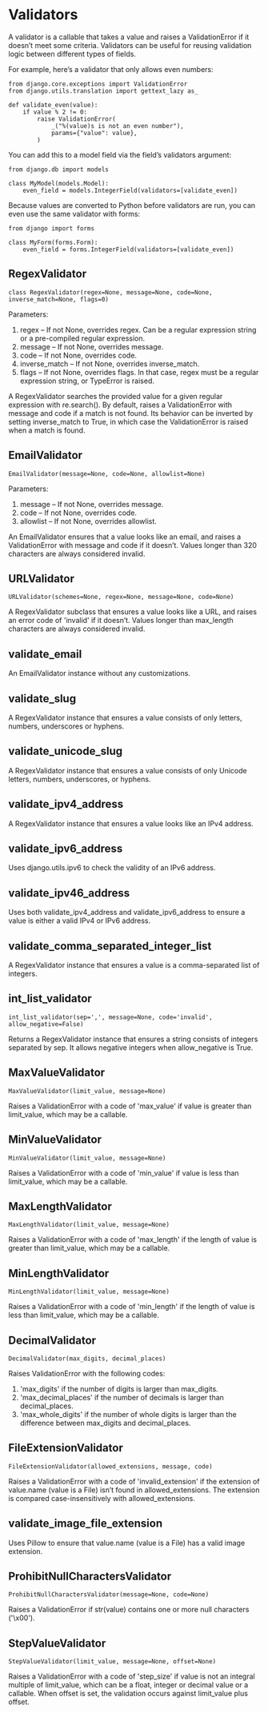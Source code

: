 <link href="https://maxcdn.bootstrapcdn.com/bootstrap/3.3.6/css/bootstrap.min.css" rel="stylesheet" />

# Validators

A validator is a callable that takes a value and raises a ValidationError if it doesn’t meet some criteria. Validators can be useful for reusing validation logic between different types of fields.

For example, here’s a validator that only allows even numbers:

    from django.core.exceptions import ValidationError
    from django.utils.translation import gettext_lazy as_

    def validate_even(value):
        if value % 2 != 0:
            raise ValidationError(
                _("%(value)s is not an even number"),
                params={"value": value},
            )
You can add this to a model field via the field’s validators argument:

    from django.db import models

    class MyModel(models.Model):
        even_field = models.IntegerField(validators=[validate_even])
Because values are converted to Python before validators are run, you can even use the same validator with forms:

    from django import forms

    class MyForm(forms.Form):
        even_field = forms.IntegerField(validators=[validate_even])

## RegexValidator

    class RegexValidator(regex=None, message=None, code=None, inverse_match=None, flags=0)

Parameters:

1. regex – If not None, overrides regex. Can be a regular expression string or a pre-compiled regular expression.
2. message – If not None, overrides message.
3. code – If not None, overrides code.
4. inverse_match – If not None, overrides inverse_match.
5. flags – If not None, overrides flags. In that case, regex must be a regular expression string, or TypeError is raised.

A RegexValidator searches the provided value for a given regular expression with re.search(). By default, raises a ValidationError with message and code if a match is not found. Its behavior can be inverted by setting inverse_match to True, in which case the ValidationError is raised when a match is found.

## EmailValidator

    EmailValidator(message=None, code=None, allowlist=None)

Parameters:

1. message – If not None, overrides message.
2. code – If not None, overrides code.
3. allowlist – If not None, overrides allowlist.

An EmailValidator ensures that a value looks like an email, and raises a ValidationError with message and code if it doesn’t. Values longer than 320 characters are always considered invalid.

## URLValidator

    URLValidator(schemes=None, regex=None, message=None, code=None)

A RegexValidator subclass that ensures a value looks like a URL, and raises an error code of 'invalid' if it doesn’t. Values longer than max_length characters are always considered invalid.

## validate_email

An EmailValidator instance without any customizations.

## validate_slug

A RegexValidator instance that ensures a value consists of only letters, numbers, underscores or hyphens.

## validate_unicode_slug

A RegexValidator instance that ensures a value consists of only Unicode letters, numbers, underscores, or hyphens.

## validate_ipv4_address

A RegexValidator instance that ensures a value looks like an IPv4 address.

## validate_ipv6_address

Uses django.utils.ipv6 to check the validity of an IPv6 address.

## validate_ipv46_address

Uses both validate_ipv4_address and validate_ipv6_address to ensure a value is either a valid IPv4 or IPv6 address.

## validate_comma_separated_integer_list

A RegexValidator instance that ensures a value is a comma-separated list of integers.

## int_list_validator

    int_list_validator(sep=',', message=None, code='invalid', allow_negative=False)
Returns a RegexValidator instance that ensures a string consists of integers separated by sep. It allows negative integers when allow_negative is True.

## MaxValueValidator

    MaxValueValidator(limit_value, message=None)
Raises a ValidationError with a code of 'max_value' if value is greater than limit_value, which may be a callable.

## MinValueValidator

    MinValueValidator(limit_value, message=None)
Raises a ValidationError with a code of 'min_value' if value is less than limit_value, which may be a callable.

## MaxLengthValidator

    MaxLengthValidator(limit_value, message=None)
Raises a ValidationError with a code of 'max_length' if the length of value is greater than limit_value, which may be a callable.

## MinLengthValidator

    MinLengthValidator(limit_value, message=None)
Raises a ValidationError with a code of 'min_length' if the length of value is less than limit_value, which may be a callable.

## DecimalValidator

    DecimalValidator(max_digits, decimal_places)
Raises ValidationError with the following codes:

1. 'max_digits' if the number of digits is larger than max_digits.
2. 'max_decimal_places' if the number of decimals is larger than decimal_places.
3. 'max_whole_digits' if the number of whole digits is larger than the difference between max_digits and decimal_places.

## FileExtensionValidator

    FileExtensionValidator(allowed_extensions, message, code)
Raises a ValidationError with a code of 'invalid_extension' if the extension of value.name (value is a File) isn’t found in allowed_extensions. The extension is compared case-insensitively with allowed_extensions.

## validate_image_file_extension

Uses Pillow to ensure that value.name (value is a File) has a valid image extension.

## ProhibitNullCharactersValidator

    ProhibitNullCharactersValidator(message=None, code=None)
Raises a ValidationError if str(value) contains one or more null characters ('\x00').

## StepValueValidator

    StepValueValidator(limit_value, message=None, offset=None)
Raises a ValidationError with a code of 'step_size' if value is not an integral multiple of limit_value, which can be a float, integer or decimal value or a callable. When offset is set, the validation occurs against limit_value plus offset.